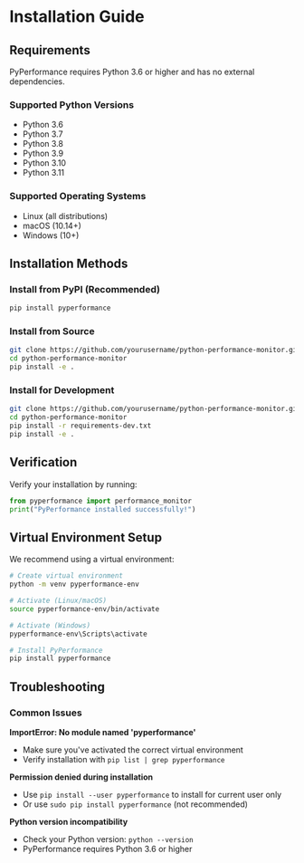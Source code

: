 # Installation Guide

## Requirements

PyPerformance requires Python 3.6 or higher and has no external dependencies.

### Supported Python Versions
- Python 3.6
- Python 3.7  
- Python 3.8
- Python 3.9
- Python 3.10
- Python 3.11

### Supported Operating Systems
- Linux (all distributions)
- macOS (10.14+)
- Windows (10+)

## Installation Methods

### Install from PyPI (Recommended)

```bash
pip install pyperformance
```

### Install from Source

```bash
git clone https://github.com/yourusername/python-performance-monitor.git
cd python-performance-monitor
pip install -e .
```

### Install for Development

```bash
git clone https://github.com/yourusername/python-performance-monitor.git
cd python-performance-monitor
pip install -r requirements-dev.txt
pip install -e .
```

## Verification

Verify your installation by running:

```python
from pyperformance import performance_monitor
print("PyPerformance installed successfully!")
```

## Virtual Environment Setup

We recommend using a virtual environment:

```bash
# Create virtual environment
python -m venv pyperformance-env

# Activate (Linux/macOS)
source pyperformance-env/bin/activate

# Activate (Windows)
pyperformance-env\Scripts\activate

# Install PyPerformance
pip install pyperformance
```

## Troubleshooting

### Common Issues

**ImportError: No module named 'pyperformance'**
- Make sure you've activated the correct virtual environment
- Verify installation with `pip list | grep pyperformance`

**Permission denied during installation**
- Use `pip install --user pyperformance` to install for current user only
- Or use `sudo pip install pyperformance` (not recommended)

**Python version incompatibility**
- Check your Python version: `python --version`
- PyPerformance requires Python 3.6 or higher